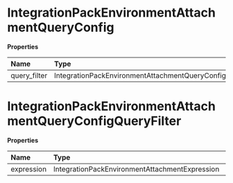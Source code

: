 # IntegrationPackEnvironmentAttachmentQueryConfig

**Properties**

| Name         | Type                                                       | Required | Description |
| :----------- | :--------------------------------------------------------- | :------- | :---------- |
| query_filter | IntegrationPackEnvironmentAttachmentQueryConfigQueryFilter | ✅       |             |

# IntegrationPackEnvironmentAttachmentQueryConfigQueryFilter

**Properties**

| Name       | Type                                           | Required | Description |
| :--------- | :--------------------------------------------- | :------- | :---------- |
| expression | IntegrationPackEnvironmentAttachmentExpression | ✅       |             |

